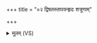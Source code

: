 +++
title = "०२ द्विषतस्तापयन्हृदः शत्रूणाम्"

+++
<details><summary>मूलम् (VS)</summary>

द्वि॑ष॒तस्ता॒पय॑न्हृ॒दः शत्रू॑णां ता॒पय॒न्मनः॑। दु॒र्हार्दः॒ सर्वां॒स्त्वं द॑र्भ घ॒र्म इ॑वा॒भीन्त्सं॑ता॒पय॑न् ॥
</details>